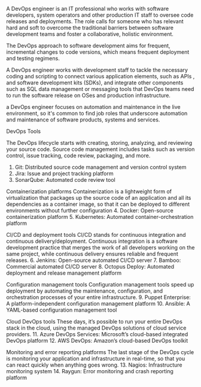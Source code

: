 A DevOps engineer is an IT professional who works with software developers, system operators and other production IT staff to oversee code releases and deployments. The role calls for someone who has relevant hard and soft to overcome the traditional barriers between software development teams and foster a collaborative, holistic environment.

The DevOps approach to software development aims for frequent, incremental changes to code versions, which means frequent deployment and testing regimens.

A DevOps engineer works with development staff to tackle the necessary coding and scripting to connect various application elements, such as APIs ,  and software development kits (SDKs), and integrate other components such as SQL data management or messaging tools that DevOps teams need to run the software release on OSes and production infrastructure. 

a DevOps engineer focuses on automation and maintenance in the live environment, so it's common to find job roles that underscore automation and maintenance of software products, systems and services.


DevOps Tools

The DevOps lifecycle starts with creating, storing, analyzing, and reviewing your source code. Source code management includes tasks such as version control, issue tracking, code review, packaging, and more.

1. Git: Distributed source code management and version control system
2. Jira: Issue and project tracking platform
3. SonarQube: Automated code review tool

Containerization platforms
Containerization is a lightweight form of virtualization that packages up the source code of an application and all its dependencies as a container image, so that it can be deployed to different environments without further configuration
4. Docker: Open-source containerization platform
5. Kubernetes: Automated container-orchestration platform

CI/CD and deployment tools
CI/CD stands for continuous integration and continuous delivery/deployment. Continuous integration is a software development practice that merges the work of all developers working on the same project, while continuous delivery ensures reliable and frequent releases.
6. Jenkins: Open-source automated CI/CD server
7. Bamboo: Commercial automated CI/CD server
8. Octopus Deploy: Automated deployment and release management platform

Configuration management tools
Configuration management tools speed up deployment by automating the maintenance, configuration, and orchestration processes of your entire infrastructure.
9. Puppet Enterprise: A platform-independent configuration management platform
10. Ansible: A YAML-based configuration management tool

Cloud DevOps tools
These days, it’s possible to run your entire DevOps stack in the cloud, using the managed DevOps solutions of cloud service providers.
11. Azure DevOps Services: Microsoft’s cloud-based integrated DevOps platform
12. AWS DevOps: Amazon’s cloud-based DevOps toolkit

Monitoring and error reporting platforms
The last stage of the DevOps cycle is monitoring your application and infrastructure in real-time, so that you can react quickly when anything goes wrong.
13. Nagios: Infrastructure monitoring system
14. Raygun: Error monitoring and crash reporting platform



